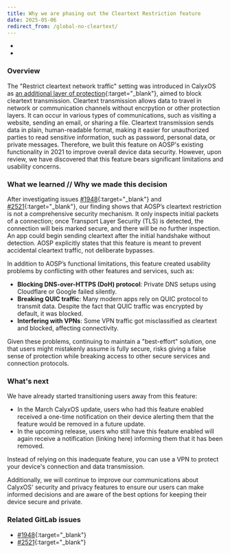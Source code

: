 ```yaml
---
title: Why we are phasing out the Cleartext Restriction feature
date: 2025-05-06
redirect_from: /global-no-cleartext/
---
```


* 
* 

### Overview

The "Restrict cleartext network traffic" setting was introduced in CalyxOS as [an additional layer of protection](/news/2021/04/08/big-april-update/){:target="_blank"},
aimed to block cleartext transmission. Cleartext transmission allows data to travel in network or communication channels without encrpytion or other protection layers.
It can occur in various types of communications, such as visiting a website, sending an email, or sharing a file.
Cleartext transmission sends data in plain, human-readable format, making it easier for unauthorized parties to read sensitive information, such as password, personal data, or private messages.
Therefore, we bulit this feature on AOSP's existing functionality in 2021 to improve overall device data security.
However, upon review, we have discovered that this feature bears significant limitations and usability concerns.

### What we learned // Why we made this decision

After investigating issues [#1948](https://gitlab.com/CalyxOS/calyxos/-/issues/1948){:target="_blank"} and [#2521](https://gitlab.com/CalyxOS/calyxos/-/issues/2521){:target="_blank"},
 our finding shows that AOSP’s cleartext restriction is not a comprehensive security mechanism.
It only inspects initial packets of a connection; once Transport Layer Security (TLS) is detected, the connection will beis marked secure, and there will be no further inspection.
An app could begin sending cleartext after the initial handshake without detection.
AOSP explicitly states that this feature is meant to prevent accidental cleartext traffic, not deliberate bypasses.


In addition to AOSP’s functional limitations, this feature created usability problems by conflicting with other features and services, such as:
* **Blocking DNS-over-HTTPS (DoH) protocol**: Private DNS setups using Cloudflare or Google failed silently.
* **Breaking QUIC traffic**: Many modern apps rely on QUIC protocol to transmit data. Despite the fact that QUIC traffic was encrypted by default, it was blocked.
* **Interfering with VPNs**: Some VPN traffic got misclassified as cleartext and blocked, affecting connectivity.

Given these problems, continuing to maintain a "best-effort" solution, one that users might mistakenly assume is fully secure,
 risks giving a false sense of protection while breaking access to other secure services and connection protocols.

### What's next

We have already started transitioning users away from this feature:
* In the March CalyxOS update, users who had this feature enabled received a one-time notification on their device alerting them that the feature would be removed in a future update.
* In the upcoming release, users who still have this feature enabled will again receive a notification (linking here) informing them that it has been removed.

Instead of relying on this inadequate feature, you can use a VPN to protect your device's connection and data transmission.

Additionally, we will continue to improve our communications about CalyxOS' security and privacy features to ensure our users can make informed decisions and are aware of the best options for keeping their device secure and private.

### Related GitLab issues
* [#1948](https://gitlab.com/CalyxOS/calyxos/-/issues/1948){:target="_blank"} 
* [#2521](https://gitlab.com/CalyxOS/calyxos/-/issues/2521){:target="_blank"} 